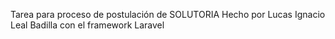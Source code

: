 Tarea para proceso de postulación de SOLUTORIA
Hecho por Lucas Ignacio Leal Badilla con el framework Laravel
